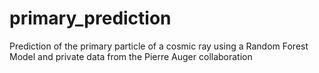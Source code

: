 # primary_prediction
Prediction of the primary particle of a cosmic ray using a Random Forest Model and private data from the Pierre Auger collaboration
